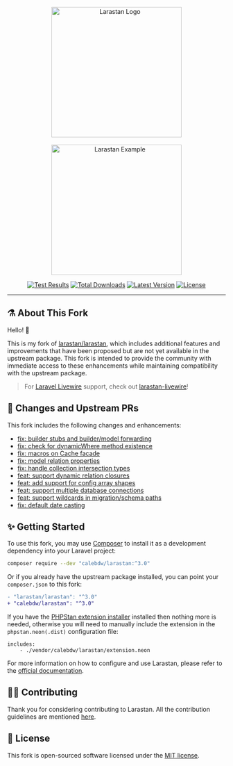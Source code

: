 <p align="center">
    <img src="https://raw.githubusercontent.com/calebdw/larastan/master/docs/logo.png" alt="Larastan Logo" width="300">
    <br><br>
    <img src="https://raw.githubusercontent.com/calebdw/larastan/master/docs/example.png" alt="Larastan Example" height="300">
</p>

<p align="center">
  <a href="https://github.com/calebdw/larastan/actions"><img src="https://github.com/calebdw/larastan/actions/workflows/tests.yml/badge.svg" alt="Test Results"></a>
  <a href="https://packagist.org/packages/calebdw/larastan"><img src="https://img.shields.io/packagist/dt/calebdw/larastan.svg" alt="Total Downloads"></a>
  <a href="https://packagist.org/packages/calebdw/larastan"><img src="https://img.shields.io/packagist/v/calebdw/larastan.svg" alt="Latest Version"></a>
  <a href="https://github.com/calebdw/larastan/blob/master/LICENSE.md"><img src="https://img.shields.io/github/license/calebdw/larastan" alt="License"></a>
</p>

------

## ⚗️ About This Fork

Hello! 👋

This is my fork of [larastan/larastan][larastan], which includes additional features and improvements that have been proposed but are not yet available in the upstream package.
This fork is intended to provide the community with immediate access to these enhancements while maintaining compatibility with the upstream package.

> For [Laravel Livewire][livewire] support, check out [larastan-livewire][larastan-livewire]!

## 🔄 Changes and Upstream PRs

This fork includes the following changes and enhancements:

- [fix: builder stubs and builder/model forwarding](https://github.com/larastan/larastan/pull/2180)
- [fix: check for dynamicWhere method existence](https://github.com/larastan/larastan/pull/2175)
- [fix: macros on Cache facade](https://github.com/larastan/larastan/pull/2143)
- [fix: model relation properties](https://github.com/larastan/larastan/pull/2138)
- [fix: handle collection intersection types](https://github.com/larastan/larastan/pull/2058)
- [feat: support dynamic relation closures](https://github.com/larastan/larastan/pull/2048)
- [feat: add support for config array shapes](https://github.com/larastan/larastan/pull/2004)
- [feat: support multiple database connections](https://github.com/larastan/larastan/pull/1879)
- [feat: support wildcards in migration/schema paths](https://github.com/larastan/larastan/pull/2031)
- [fix: default date casting](https://github.com/larastan/larastan/pull/1842)
<!-- - [fix: make TGet covariant on Attribute stub](https://github.com/larastan/larastan/pull/2014) -->

## ✨ Getting Started

To use this fork, you may use [Composer][composer] to install it as a development dependency into your Laravel project:

```bash
composer require --dev "calebdw/larastan:^3.0"
```

Or if you already have the upstream package installed, you can point your `composer.json` to this fork:

```diff
- "larastan/larastan": "^3.0"
+ "calebdw/larastan": "^3.0"
```

If you have the [PHPStan extension installer](https://phpstan.org/user-guide/extension-library#installing-extensions) installed then nothing more is needed, otherwise you will need to manually include the extension in the `phpstan.neon(.dist)` configuration file:

```neon
includes:
    - ./vendor/calebdw/larastan/extension.neon
```

For more information on how to configure and use Larastan, please refer to the [official documentation][larastan].

## 👊🏻 Contributing

Thank you for considering contributing to Larastan. All the contribution guidelines are mentioned [here](CONTRIBUTING.md).

## 📄 License

This fork is open-sourced software licensed under the [MIT license](LICENSE.md).

<!-- links -->
[composer]: https://getcomposer.org
[larastan]: https://github.com/larastan/larastan
[larastan-livewire]: https://github.com/calebdw/larastan-livewire
[livewire]: https://github.com/livewire/livewire
